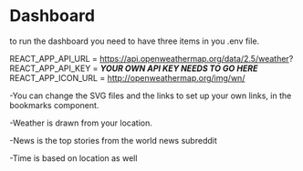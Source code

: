 # Dashboard

to run the dashboard you need to have three items in you .env file.

REACT_APP_API_URL = https://api.openweathermap.org/data/2.5/weather?
REACT_APP_API_KEY = **_YOUR OWN API KEY NEEDS TO GO HERE_**
REACT_APP_ICON_URL = http://openweathermap.org/img/wn/

-You can change the SVG files and the links to set up your own links, in the bookmarks component.

-Weather is drawn from your location.

-News is the top stories from the world news subreddit

-Time is based on location as well
